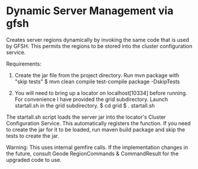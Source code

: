 # Dynamic Server Management via gfsh

Creates server regions dynamically by invoking the same code that is used by GFSH.
This permits the regions to be stored into the cluster configuration service.

Requirements: 
1) Create the jar file from the project directory. Run mvn package with "skip tests"
$ mvn clean compile test-compile package -DskipTests

2) You will need to bring up a locator on localhost[10334] before running. For convenience I have provided the grid subdirectory. Launch startall.sh in the grid subdirectory.
$ cd grid
$ . startall.sh

The startall.sh script loads the server jar into the locator's
Cluster Configuration Service. This automatically registers the function.
If you need to create the jar for it to be loaded, run maven build package and skip the tests to create the jar.

Warning: This uses internal gemfire calls. If the implementation changes in the future, consult Geode RegionCommands & CommandResult for the upgraded code to use.
